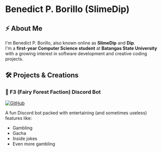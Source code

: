 # Benedict P. Borillo (SlimeDip)

## ⚡ About Me
I'm Benedict P. Borillo, also known online as **SlimeDip** and **Dip**.  
I'm a  **first-year Computer Science student** at **Batangas State University** with a growing interest in software development and creative coding projects.

## 🛠️ Projects & Creations

### 🤖 F3 (Fairy Forest Faction) Discord Bot
[![GitHub](https://img.shields.io/badge/GitHub-Repository-blue?style=flat-square&logo=github)](https://github.com/SlimeDip/F3-discord-bot)

A fun Discord bot packed with entertaining (and sometimes useless) features like:
- Gambling
- Gacha
- Inside jokes
- Even more gambling
